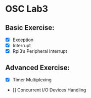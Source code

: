 # OSC Lab3
## Basic Exercise:
- [x] Exception
- [x] Interrupt
- [x] Rpi3’s Peripheral Interrupt 

## Advanced Exercise:
- [x] Timer Multiplexing
- [] Concurrent I/O Devices Handling 
